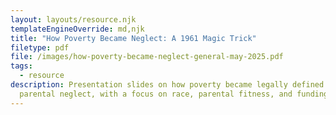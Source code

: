 ```yaml
---
layout: layouts/resource.njk
templateEngineOverride: md,njk
title: "How Poverty Became Neglect: A 1961 Magic Trick"
filetype: pdf
file: /images/how-poverty-became-neglect-general-may-2025.pdf
tags:
  - resource
description: Presentation slides on how poverty became legally defined as
  parental neglect, with a focus on race, parental fitness, and funding.
---
```

